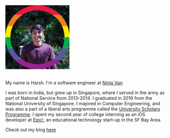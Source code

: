 <img src="profilepicture.jpeg" width="200">  

<br /> 
<br /> 


My name is Harsh. I'm a software engineer at [Ninja Van](https://www.ninjavan.co/en-sg/about-us).

I was born in India, but grew up in Singapore, where I served in the army as part of National Service from 2013-2014. I graduated in 2019 from the National University of Singapore. I majored in Computer Engineering, and was also a part of a liberal arts programme called the [University Scholars Programme](http://www.usp.nus.edu.sg). I spent my second year of college interning as an iOS developer at [Epic!](www.getepic.com), an educational technology start-up in the SF Bay Area.

Check out my blog [here](/blog/links.md)
